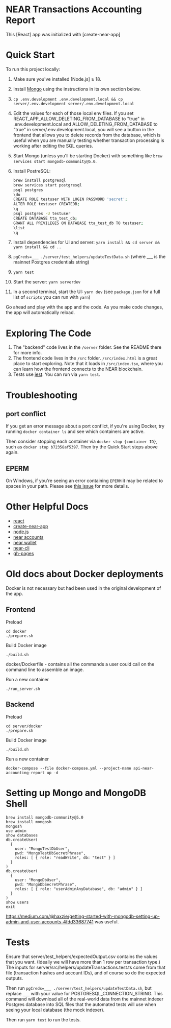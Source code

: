 # NEAR Transactions Accounting Report

This [React] app was initialized with [create-near-app]

# Quick Start

To run this project locally:

1. Make sure you've installed [Node.js] ≥ 18.
1. Install [Mongo](https://www.mongodb.com/docs/manual/tutorial/install-mongodb-on-os-x/) using the instructions in its own section below.
1. `cp .env.development .env.development.local && cp server/.env.development server/.env.development.local`
1. Edit the values for each of those local env files. If you set REACT_APP_ALLOW_DELETING_FROM_DATABASE to "true" in .env.development.local and ALLOW_DELETING_FROM_DATABASE to "true" in server/.env.development.local, you will see a button in the frontend that allows you to delete records from the database, which is useful when you are manually testing whether transaction processing is working after editing the SQL queries.
1. Start Mongo (unless you'll be starting Docker) with something like `brew services start mongodb-community@5.0`.
1. Install PostreSQL:

   ```bash
   brew install postgresql
   brew services start postgresql
   psql postgres
   \du
   CREATE ROLE testuser WITH LOGIN PASSWORD 'secret';
   ALTER ROLE testuser CREATEDB;
   \q
   psql postgres -U testuser
   CREATE DATABASE tta_test_db;
   GRANT ALL PRIVILEGES ON DATABASE tta_test_db TO testuser;
   \list
   \q
   ```

1. Install dependencies for UI and server: `yarn install && cd server && yarn install && cd ..`
1. `pgCreds=___ ./server/test_helpers/updateTestData.sh` (where \_\_\_ is the mainnet Postgres credentials string)
1. `yarn test`
1. Start the server: `yarn serverdev`
1. In a second terminal, start the UI: `yarn dev` (see `package.json` for a full list of `scripts` you can run with `yarn`)

Go ahead and play with the app and the code. As you make code changes, the app will automatically reload.

# Exploring The Code

1. The "backend" code lives in the `/server` folder. See the README there for
   more info.
2. The frontend code lives in the `/src` folder. `/src/index.html` is a great
   place to start exploring. Note that it loads in `/src/index.tsx`, where you
   can learn how the frontend connects to the NEAR blockchain.
3. Tests use [jest](https://jestjs.io/docs/getting-started#using-typescript). You can run via `yarn test`.

# Troubleshooting

## port conflict

If you get an error message about a port conflict, if you're using Docker, try running `docker container ls` and see which containers are active.

Then consider stopping each container via `docker stop {container ID}`, such as `docker stop b72358af5397`. Then try the Quick Start steps above again.

## EPERM

On Windows, if you're seeing an error containing `EPERM` it may be related to spaces in your path. Please see [this issue](https://github.com/zkat/npx/issues/209) for more details.

# Other Helpful Docs

- [react](https://reactjs.org/)
- [create-near-app](https://github.com/near/create-near-app)
- [node.js](https://nodejs.org/en/download/package-manager/)
- [near accounts](https://docs.near.org/docs/concepts/account)
- [near wallet](https://wallet.testnet.near.org/)
- [near-cli](https://github.com/near/near-cli)
- [gh-pages](https://github.com/tschaub/gh-pages)

# Old docs about Docker deployments

Docker is not necessary but had been used in the original development of the app.

## Frontend

Preload

    cd docker
    ./prepare.sh

Build Docker image

    ./build.sh

docker/Dockerfile - contains all the commands a user could call on the command line to assemble an image.

Run a new container

    ./run_server.sh

## Backend

Preload

    cd server/docker
    ./prepare.sh

Build Docker image

    ./build.sh

Run a new container

    docker-compose --file docker-compose.yml --project-name api-near-accounting-report up -d

# Setting up Mongo and MongoDB Shell

```
brew install mongodb-community@5.0
brew install mongosh
mongosh
use admin
show databases
db.createUser(
  {
    user: "MongoTestDbUser",
    pwd: "MongoTestDbSecretPhrase",
    roles: [ { role: "readWrite", db: "test" } ]
  }
)
db.createUser(
  {
    user: "MongoDbUser",
    pwd: "MongoDbSecretPhrase",
    roles: [ { role: "userAdminAnyDatabase", db: "admin" } ]
  }
)
show users
exit
```

https://medium.com/@haxzie/getting-started-with-mongodb-setting-up-admin-and-user-accounts-4fdd33687741 was useful.

# Tests

Ensure that server/test_helpers/expectedOutput.csv contains the values that you want. (Ideally we will have more than 1 row per transaction type.) The inputs for server/src/helpers/updateTransactions.test.ts come from that file (transaction hashes and account IDs), and of course so do the expected outputs.

Then run `pgCreds=___ ./server/test_helpers/updateTestData.sh`, but replace `___` with your value for POSTGRESQL_CONNECTION_STRING. This command will download all of the real-world data from the mainnet indexer Postgres database into SQL files that the automated tests will use when seeing your local database (the mock indexer).

Then run `yarn test` to run the tests.
